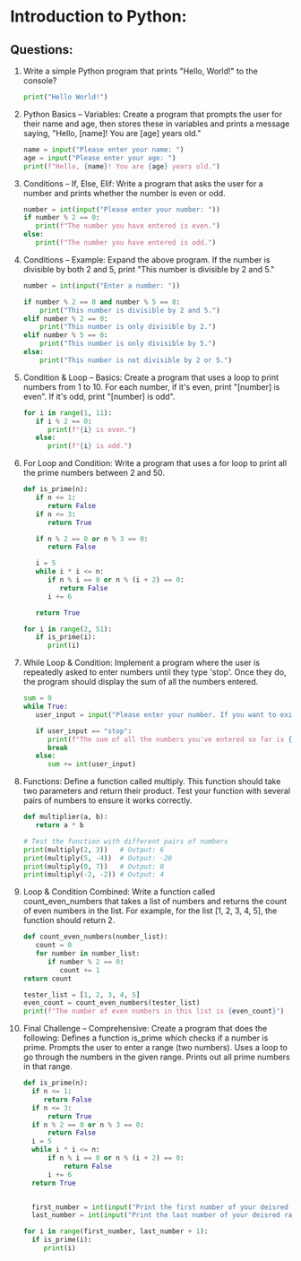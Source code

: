 # Introduction to Python:

## Questions:

1. Write a simple Python program that prints "Hello, World!" to the console?

   ```py
   print("Hello World!")
   ```

2. Python Basics – Variables:
   Create a program that prompts the user for their name and age, then stores these in variables and prints a message saying, "Hello, [name]! You are [age] years old."

   ```py
   name = input("Please enter your name: ")
   age = input("Please enter your age: ")
   print(f"Hello, {name}! You are {age} years old.")
   ```

3. Conditions – If, Else, Elif:
   Write a program that asks the user for a number and prints whether the number is even or odd.

   ```py
   number = int(input("Please enter your number: "))
   if number % 2 == 0:
      print(f"The number you have entered is even.")
   else:
      print(f"The number you have entered is odd.")
   ```

4. Conditions – Example:
   Expand the above program. If the number is divisible by both 2 and 5, print "This number is divisible by 2 and 5."

   ```py
   number = int(input("Enter a number: "))

   if number % 2 == 0 and number % 5 == 0:
       print("This number is divisible by 2 and 5.")
   elif number % 2 == 0:
       print("This number is only divisible by 2.")
   elif number % 5 == 0:
       print("This number is only divisible by 5.")
   else:
       print("This number is not divisible by 2 or 5.")
   ```

5. Condition & Loop – Basics:
   Create a program that uses a loop to print numbers from 1 to 10. For each number, if it's even, print "[number] is even". If it's odd, print "[number] is odd".

   ```py
   for i in range(1, 11):
      if i % 2 == 0:
         print(f"{i} is even.")
      else:
         print(f"{i} is odd.")
   ```

6. For Loop and Condition:
   Write a program that uses a for loop to print all the prime numbers between 2 and 50.

   ```py
   def is_prime(n):
      if n <= 1:
         return False
      if n <= 3:
         return True

      if n % 2 == 0 or n % 3 == 0:
         return False

      i = 5
      while i * i <= n:
         if n % i == 0 or n % (i + 2) == 0:
            return False
         i += 6

      return True

   for i in range(2, 51):
      if is_prime(i):
         print(i)
   ```

7. While Loop & Condition:
   Implement a program where the user is repeatedly asked to enter numbers until they type 'stop'. Once they do, the program should display the sum of all the numbers entered.

   ```py
   sum = 0
   while True:
      user_input = input("Please enter your number. If you want to exit, type 'stop': ")

      if user_input == "stop":
         print(f"The sum of all the numbers you've entered so far is {sum}")
         break
      else:
         sum += int(user_input)
   ```

8. Functions:
   Define a function called multiply. This function should take two parameters and return their product. Test your function with several pairs of numbers to ensure it works correctly.

   ```py
   def multiplier(a, b):
      return a * b

   # Test the function with different pairs of numbers
   print(multiply(2, 3))   # Output: 6
   print(multiply(5, -4))  # Output: -20
   print(multiply(0, 7))   # Output: 0
   print(multiply(-2, -2)) # Output: 4

   ```

9. Loop & Condition Combined:
   Write a function called count_even_numbers that takes a list of numbers and returns the count of even numbers in the list. For example, for the list [1, 2, 3, 4, 5], the function should return 2.

   ```py
   def count_even_numbers(number_list):
      count = 0
      for number in number_list:
         if number % 2 == 0:
            count += 1
   return count

   tester_list = [1, 2, 3, 4, 5]
   even_count = count_even_numbers(tester_list)
   print(f"The number of even numbers in this list is {even_count}")
   ```

10. Final Challenge – Comprehensive:
    Create a program that does the following:
    Defines a function is_prime which checks if a number is prime.
    Prompts the user to enter a range (two numbers).
    Uses a loop to go through the numbers in the given range.
    Prints out all prime numbers in that range.

    ```py
    def is_prime(n):
      if n <= 1:
         return False
      if n <= 3:
          return True
      if n % 2 == 0 or n % 3 == 0:
          return False
      i = 5
      while i * i <= n:
          if n % i == 0 or n % (i + 2) == 0:
              return False
          i += 6
      return True


      first_number = int(input("Print the first number of your deisred range: "))
      last_number = int(input("Print the last number of your deisred range: "))

    for i in range(first_number, last_number + 1):
      if is_prime(i):
         print(i)
    ```
